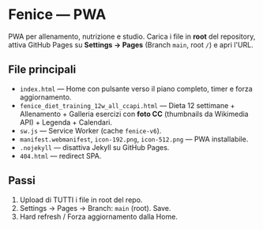 # Fenice — PWA
PWA per allenamento, nutrizione e studio. Carica i file in **root** del repository, attiva GitHub Pages su **Settings → Pages** (Branch `main`, root `/`) e apri l'URL.

## File principali
- `index.html` — Home con pulsante verso il piano completo, timer e forza aggiornamento.
- `fenice_diet_training_12w_all_ccapi.html` — Dieta 12 settimane + Allenamento + Galleria esercizi con **foto CC** (thumbnails da Wikimedia API) + Legenda + Calendari.
- `sw.js` — Service Worker (cache `fenice-v6`).
- `manifest.webmanifest`, `icon-192.png`, `icon-512.png` — PWA installabile.
- `.nojekyll` — disattiva Jekyll su GitHub Pages.
- `404.html` — redirect SPA.

## Passi
1. Upload di TUTTI i file in root del repo.
2. Settings → Pages → Branch: `main` (root). Save.
3. Hard refresh / Forza aggiornamento dalla Home.
